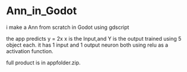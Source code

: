 # Ann_in_Godot
i make a Ann from scratch in Godot using gdscript 

the app predicts y = 2x
x is the Input,and Y is the output
trained using 5 object each.
it has 1 input and 1 output neuron both using relu as a activation function.

full product is in appfolder.zip.
